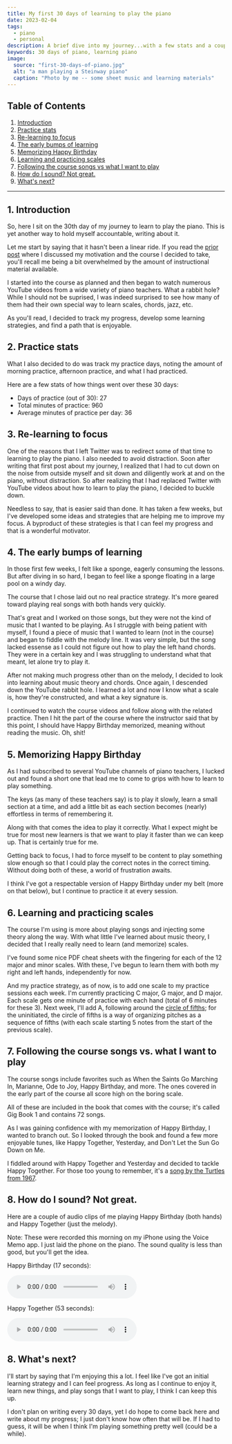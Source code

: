 ```yaml
---
title: My first 30 days of learning to play the piano
date: 2023-02-04
tags:
  - piano
  - personal
description: A brief dive into my journey...with a few stats and a couple of (bad) audio clips.
keywords: 30 days of piano, learning piano
image:
  source: "first-30-days-of-piano.jpg"
  alt: "a man playing a Steinway piano"
  caption: "Photo by me -- some sheet music and learning materials"
---
```


## Table of Contents

<div class="toc">

1. [Introduction](#section1)
2. [Practice stats](#section2)
3. [Re-learning to focus](#section3)
4. [The early bumps of learning](#section4)
5. [Memorizing Happy Birthday](#section5)
6. [Learning and practicing scales](#section6)
7. [Following the course songs vs what I want to play](#section7)
8. [How do I sound? Not great.](#section8)
9. [What's next?](#section9)

</div>

---

<div id="section1"></div>

## 1. Introduction

So, here I sit on the 30th day of my journey to learn to play the piano. This is yet another way to hold myself accountable, writing about it.

Let me start by saying that it hasn't been a linear ride. If you read the [prior post](https://www.bobmonsour.com/posts/learning-to-play-the-piano/) where I discussed my motivation and the course I decided to take, you'll recall me being a bit overwhelmed by the amount of instructional material available.

I started into the course as planned and then began to watch numerous YouTube videos from a wide variety of piano teachers. What a rabbit hole? While I should not be suprised, I was indeed surprised to see how many of them had their own special way to learn scales, chords, jazz, etc.

As you'll read, I decided to track my progress, develop some learning strategies, and find a path that is enjoyable.

<div id="section2"></div>

## 2. Practice stats

What I also decided to do was track my practice days, noting the amount of morning practice, afternoon practice, and what I had practiced.

Here are a few stats of how things went over these 30 days:

- Days of practice (out of 30): 27
- Total minutes of practice: 960
- Average minutes of practice per day: 36

<div id="section3"></div>

## 3. Re-learning to focus

One of the reasons that I left Twitter was to redirect some of that time to learning to play the piano. I also needed to avoid distraction. Soon after writing that first post about my journey, I realized that I had to cut down on the noise from outside myself and sit down and diligently work at and on the piano, without distraction. So after realizing that I had replaced Twitter with YouTube videos about how to learn to play the piano, I decided to buckle down.

Needless to say, that is easier said than done. It has taken a few weeks, but I've developed some ideas and strategies that are helping me to improve my focus. A byproduct of these strategies is that I can feel my progress and that is a wonderful motivator.

<div id="section4"></div>

## 4. The early bumps of learning

In those first few weeks, I felt like a sponge, eagerly consuming the lessons. But after diving in so hard, I began to feel like a sponge floating in a large pool on a windy day.

The course that I chose laid out no real practice strategy. It's more geared toward playing real songs with both hands very quickly.

That's great and I worked on those songs, but they were not the kind of music that I wanted to be playing. As I struggle with being patient with myself, I found a piece of music that I wanted to learn (not in the course) and began to fiddle with the melody line. It was very simple, but the song lacked essense as I could not figure out how to play the left hand chords. They were in a certain key and I was struggling to understand what that meant, let alone try to play it.

After not making much progress other than on the melody, I decided to look into learning about music theory and chords. Once again, I descended down the YouTube rabbit hole. I learned a lot and now I know what a scale is, how they're constructed, and what a key signature is.

I continued to watch the course videos and follow along with the related practice. Then I hit the part of the course where the instructor said that by this point, I should have Happy Birthday memorized, meaning without reading the music. Oh, shit!

<div id="section5"></div>

## 5. Memorizing Happy Birthday

As I had subscribed to several YouTube channels of piano teachers, I lucked out and found a short one that lead me to come to grips with how to learn to play something.

The keys (as many of these teachers say) is to play it slowly, learn a small section at a time, and add a little bit as each section becomes (nearly) effortless in terms of remembering it.

Along with that comes the idea to play it correctly. What I expect might be true for most new learners is that we want to play it faster than we can keep up. That is certainly true for me.

Getting back to focus, I had to force myself to be content to play something slow enough so that I could play the correct notes in the correct timing. Without doing both of these, a world of frustration awaits.

I think I've got a respectable version of Happy Birthday under my belt (more on that below), but I continue to practice it at every session.

<div id="section6"></div>

## 6. Learning and practicing scales

The course I'm using is more about playing songs and injecting some theory along the way. With what little I've learned about music theory, I decided that I really really need to learn (and memorize) scales.

I've found some nice PDF cheat sheets with the fingering for each of the 12 major and minor scales. With these, I've begun to learn them with both my right and left hands, independently for now.

And my practice strategy, as of now, is to add one scale to my practice sessions each week. I'm currently practicing C major, G major, and D major. Each scale gets one minute of practice with each hand (total of 6 minutes for these 3). Next week, I'll add A, following around the [circle of fifths](https://en.wikipedia.org/wiki/Circle_of_fifths); for the uninitiated, the circle of fifths is a way of organizing pitches as a sequence of fifths (with each scale starting 5 notes from the start of the previous scale).

<div id="section7"></div>

## 7. Following the course songs vs. what I want to play

The course songs include favorites such as When the Saints Go Marching In, Marianne, Ode to Joy, Happy Birthday, and more. The ones covered in the early part of the course all score high on the boring scale.

All of these are included in the book that comes with the course; it's called Gig Book 1 and contains 72 songs.

As I was gaining confidence with my memorization of Happy Birthday, I wanted to branch out. So I looked through the book and found a few more enjoyable tunes, like Happy Together, Yesterday, and Don't Let the Sun Go Down on Me.

I fiddled around with Happy Together and Yesterday and decided to tackle Happy Together. For those too young to remember, it's a [song by the Turtles from 1967](https://www.youtube.com/watch?v=mRCe5L1imxg).

<div id="section8"></div>

## 8. How do I sound? Not great.

Here are a couple of audio clips of me playing Happy Birthday (both hands) and Happy Together (just the melody).

Note: These were recorded this morning on my iPhone using the Voice Memo app. I just laid the phone on the piano. The sound quality is less than good, but you'll get the idea.

Happy Birthday (17 seconds):

<audio controls>
  <source src="/assets/audio/happy-birthday-at-30days-020323.mp3" type="audio/mpeg">
  <source src="/assets/audio/happy-birthday-at-30days-020323.ogg" type="audio/ogg">
  <p>
    Your browser does not support HTML audio, but you can still
    <a href="/assets/audio/happy-birthday-at-30days-020323.mp3">download the music in mp3 format</a>.
  </p>
</audio>

Happy Together (53 seconds):

<audio controls>
  <source src="/assets/audio/happy-together-at-30days-020323.mp3" type="audio/mpeg">
  <source src="/assets/audio/happy-together-at-30days-020323.ogg" type="audio/ogg">
  <p>
    Your browser does not support HTML audio, but you can still
    <a href="/assets/audio/happy-together-at-30days-020323.mp3">download the music in mp3 format</a>.
  </p>
</audio>

<div id="section9"></div>

## 8. What's next?

I'll start by saying that I'm enjoying this a lot. I feel like I've got an initial learning strategy and I can feel progress. As long as I continue to enjoy it, learn new things, and play songs that I want to play, I think I can keep this up.

I don't plan on writing every 30 days, yet I do hope to come back here and write about my progress; I just don't know how often that will be. If I had to guess, it will be when I think I'm playing something pretty well (could be a while).

